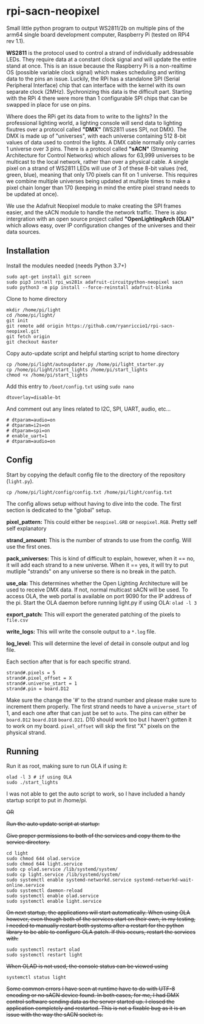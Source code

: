 # rpi-sacn-neopixel
Small little python program to output WS2811/2b on multiple pins of the arm64 single board development computer, Raspberry Pi (tested on RPi4 rev 1.1).

**WS2811** is the protocol used to control a strand of individually addressable LEDs. They require data at a constant clock signal and will update the entire stand at once. This is an issue because the Raspberry Pi is a non-realtime OS (possible variable clock signal) which makes scheduling and writing data to the pins an issue. Luckily, the RPi has a standalone SPI (Serial Peripheral Interface) chip that can interface with the kernel with its own separate clock (2MHz). Sychronizing this data is the difficult part. Starting with the RPi 4 there were more than 1 configurable SPI chips that can be swapped in place for use on pins.

Where does the RPi get its data from to write to the lights? In the professional lighting world, a lighting console will send data to lighting fixutres over a protocol called **"DMX"** (WS2811 uses SPI, not DMX). The DMX is made up of "universes", with each universe containing 512 8-bit values of data used to control the lights. A DMX cable normally only carries 1 universe over 3 pins. There is a protocol called **"sACN"** (Streaming Architecture for Control Networks) which allows for 63,999 universes to be multicast to the local network, rather than over a physical cable. A single pixel on a strand of WS2811 LEDs will use of 3 of these 8-bit values (red, green, blue), meaning that only 170 pixels can fit on 1 universe. This requires we combine multiple universes being updated at multiple times to make a pixel chain longer than 170 (keeping in mind the entire pixel strand needs to be updated at once). 

We use the Adafruit Neopixel module to make creating the SPI frames easier, and the sACN module to handle the network traffic. There is also intergration with an open source project called **"OpenLightingArch (OLA)"** which allows easy, over IP configuration changes of the universes and their data sources.
## Installation
Install the modules needed (needs Python 3.7+)
```shell
sudo apt-get install git screen
sudo pip3 install rpi_ws281x adafruit-circuitpython-neopixel sacn
sudo python3 -m pip install --force-reinstall adafruit-blinka
```
Clone to home directory
```shell
mkdir /home/pi/light
cd /home/pi/light/
git init
git remote add origin https://github.com/ryanriccio1/rpi-sacn-neopixel.git
git fetch origin
git checkout master
```
Copy auto-update script and helpful starting script to home directory
```shell
cp /home/pi/light/autoupdater.py /home/pi/light_starter.py
cp /home/pi/light/start_lights /home/pi/start_lights
chmod +x /home/pi/start_lights
```
Add this entry to `/boot/config.txt` using `sudo nano`
```
dtoverlay=disable-bt
```
And comment out any lines related to I2C, SPI, UART, audio, etc...
```
# dtparam=audio=on
# dtparam=i2s=on
# dtparam=spi=on
# enable_uart=1
# dtparam=audio=on
```

## Config
Start by copying the default config file to the directory of the repository (`light.py`).
```shell
cp /home/pi/light/config/config.txt /home/pi/light/config.txt
```
The config allows setup without having to dive into the code. The first section is dedicated to the "global" setup.

**pixel_pattern:** This could either be `neopixel.GRB` or `neopixel.RGB`. Pretty self self explanatory

**strand_amount:** This is the number of strands to use from the config. Will use the first ones.

**pack_universes:** This is kind of difficult to explain, however, when it == no, it will add each strand to a new universe. When it == yes, 
it will try to put mutliple "strands" on any universe so there is no break in the patch.

**use_ola:** This determines whether the Open Lighting Architecture will be used to receive DMX data. If not, normal multicast sACN will be used. To access OLA, the web portal is available on port 9090 for the IP address of the pi. Start the OLA daemon before running light.py if using OLA: `olad -l 3`

**export_patch:** This will export the generated patching of the pixels to `file.csv`

**write_logs:** This will write the console output to a `*.log` file.

**log_level:** This will determine the level of detail in console output and log file.

Each section after that is for each specific strand.
```
strand#.pixels = 5
strand#.pixel_offset = X
strand#.universe_start = 1
strand#.pin = board.D12
```
Make sure the change the '#' to the strand number and please make sure to increment them properly. The first strand needs to have a `universe_start` of 1, and each one after that can just be set to `auto`.
The pins can either be `board.D12` `board.D18` `board.D21`. D10 should work too but I haven't gotten it to work on my board. `pixel_offset` will skip the first "X" pixels on the physical strand.

## Running 
Run it as root, making sure to run OLA if using it:

```shell
olad -l 3 # if using OLA
sudo ./start_lights
```
I was not able to get the auto script to work, so I have included a handy startup script to put in /home/pi.

~~OR~~

~~Run the auto update script at startup:~~

~~Give proper permissions to both of the services and copy them to the service directory.~~
```shell
cd light
sudo chmod 644 olad.service
sudo chmod 644 light.service
sudo cp olad.service /lib/systemd/system/
sudo cp light.service /lib/systemd/system/
sudo systemctl enable systemd-networkd.service systemd-networkd-wait-online.service
sudo systemctl daemon-reload
sudo systemctl enable olad.service
sudo systemctl enable light.service
```
~~On next startup, the applications will start automatically. When using OLA however, even though both of the services start on their own, 
in my testing, I needed to manually restart both systems after a restart for the python library to be able to configure OLA patch.
If this occurs, restart the services with:~~
```shell
sudo systemctl restart olad
sudo systemctl restart light
```

~~When OLAD is not used, the console status can be viewed using~~
```shell
systemctl status light
```
~~Some common errors I have seen at runtime have to do with UTF-8 encoding or no sACN device found. In both cases, for me, I had DMX control software sending data as the server started up. I closed the application completely and restarted. This is not a fixable bug as it is an issue with the way the sACN socket is.~~
